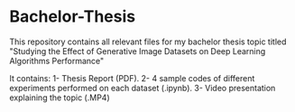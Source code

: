 # Bachelor-Thesis
This repository contains all relevant files for my bachelor thesis topic titled "Studying the Effect of Generative Image Datasets on Deep Learning Algorithms Performance"

It contains:
1- Thesis Report (PDF).
2- 4 sample codes of different experiments performed on each dataset (.ipynb).
3- Video presentation explaining the topic (.MP4) 

